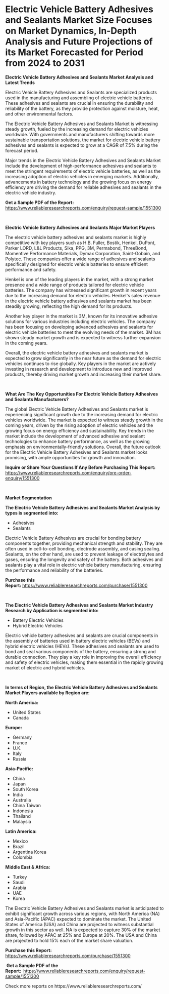 <p><h1>Electric Vehicle Battery Adhesives and Sealants Market Size Focuses on Market Dynamics, In-Depth Analysis and Future Projections of its Market Forecasted for Period from 2024 to 2031</h1></p><p><strong>Electric Vehicle Battery Adhesives and Sealants Market Analysis and Latest Trends</strong></p>
<p><p>Electric Vehicle Battery Adhesives and Sealants are specialized products used in the manufacturing and assembling of electric vehicle batteries. These adhesives and sealants are crucial in ensuring the durability and reliability of the battery, as they provide protection against moisture, heat, and other environmental factors.</p><p>The Electric Vehicle Battery Adhesives and Sealants Market is witnessing steady growth, fueled by the increasing demand for electric vehicles worldwide. With governments and manufacturers shifting towards more sustainable transportation solutions, the market for electric vehicle battery adhesives and sealants is expected to grow at a CAGR of 7.5% during the forecast period.</p><p>Major trends in the Electric Vehicle Battery Adhesives and Sealants Market include the development of high-performance adhesives and sealants to meet the stringent requirements of electric vehicle batteries, as well as the increasing adoption of electric vehicles in emerging markets. Additionally, advancements in battery technology and the growing focus on energy efficiency are driving the demand for reliable adhesives and sealants in the electric vehicle industry.</p></p>
<p><strong>Get a Sample PDF of the Report:&nbsp;</strong> <a href="https://www.reliableresearchreports.com/enquiry/request-sample/1551300">https://www.reliableresearchreports.com/enquiry/request-sample/1551300</a></p>
<p>&nbsp;</p>
<p><strong>Electric Vehicle Battery Adhesives and Sealants Major Market Players</strong></p>
<p><p>The electric vehicle battery adhesives and sealants market is highly competitive with key players such as H.B. Fuller, Bostik, Henkel, DuPont, Parker LORD, L&L Products, Sika, PPG, 3M, Permabond, ThreeBond, Momentive Performance Materials, Dymax Corporation, Saint-Gobain, and Polytec. These companies offer a wide range of adhesives and sealants specifically designed for electric vehicle batteries to ensure efficient performance and safety.</p><p>Henkel is one of the leading players in the market, with a strong market presence and a wide range of products tailored for electric vehicle batteries. The company has witnessed significant growth in recent years due to the increasing demand for electric vehicles. Henkel's sales revenue in the electric vehicle battery adhesives and sealants market has been steadily growing, reflecting the high demand for its products.</p><p>Another key player in the market is 3M, known for its innovative adhesive solutions for various industries including electric vehicles. The company has been focusing on developing advanced adhesives and sealants for electric vehicle batteries to meet the evolving needs of the market. 3M has shown steady market growth and is expected to witness further expansion in the coming years.</p><p>Overall, the electric vehicle battery adhesives and sealants market is expected to grow significantly in the near future as the demand for electric vehicles continues to rise globally. Key players in the market are actively investing in research and development to introduce new and improved products, thereby driving market growth and increasing their market share.</p></p>
<p>&nbsp;</p>
<p><strong>What Are The Key Opportunities For Electric Vehicle Battery Adhesives and Sealants Manufacturers?</strong></p>
<p><p>The global Electric Vehicle Battery Adhesives and Sealants market is experiencing significant growth due to the increasing demand for electric vehicles worldwide. The market is expected to witness steady growth in the coming years, driven by the rising adoption of electric vehicles and the growing focus on energy efficiency and sustainability. Key trends in the market include the development of advanced adhesive and sealant technologies to enhance battery performance, as well as the growing emphasis on environmentally-friendly solutions. Overall, the future outlook for the Electric Vehicle Battery Adhesives and Sealants market looks promising, with ample opportunities for growth and innovation.</p></p>
<p><strong>Inquire or Share Your Questions If Any Before Purchasing This Report:</strong> <a href="https://www.reliableresearchreports.com/enquiry/pre-order-enquiry/1551300">https://www.reliableresearchreports.com/enquiry/pre-order-enquiry/1551300</a></p>
<p>&nbsp;</p>
<p><strong>Market Segmentation</strong></p>
<p><strong>The Electric Vehicle Battery Adhesives and Sealants Market Analysis by types is segmented into:</strong></p>
<p><ul><li>Adhesives</li><li>Sealants</li></ul></p>
<p><p>Electric Vehicle Battery Adhesives are crucial for bonding battery components together, providing mechanical strength and stability. They are often used in cell-to-cell bonding, electrode assembly, and casing sealing. Sealants, on the other hand, are used to prevent leakage of electrolytes and gases, ensuring the longevity and safety of the battery. Both adhesives and sealants play a vital role in electric vehicle battery manufacturing, ensuring the performance and reliability of the batteries.</p></p>
<p><strong>Purchase this Report:&nbsp;</strong><a href="https://www.reliableresearchreports.com/purchase/1551300">https://www.reliableresearchreports.com/purchase/1551300</a></p>
<p>&nbsp;</p>
<p><strong>The Electric Vehicle Battery Adhesives and Sealants Market Industry Research by Application is segmented into:</strong></p>
<p><ul><li>Battery Electric Vehicles</li><li>Hybrid Electric Vehicles</li></ul></p>
<p><p>Electric vehicle battery adhesives and sealants are crucial components in the assembly of batteries used in battery electric vehicles (BEVs) and hybrid electric vehicles (HEVs). These adhesives and sealants are used to bond and seal various components of the battery, ensuring a strong and durable connection. They play a key role in improving the overall efficiency and safety of electric vehicles, making them essential in the rapidly growing market of electric and hybrid vehicles.</p></p>
<p>&nbsp;</p>
<p><strong>In terms of Region, the Electric Vehicle Battery Adhesives and Sealants Market Players available by Region are:</strong></p>
<p>
    <p> <strong> North America: </strong>
        <ul>
            <li>United States</li>
            <li>Canada</li>
        </ul>
        </p> 
    <p> <strong> Europe: </strong>
        <ul>
            <li>Germany</li>
            <li>France</li>
            <li>U.K.</li>
            <li>Italy</li>
            <li>Russia</li>
        </ul>
        </p> 
    <p> <strong> Asia-Pacific: </strong>
        <ul>
            <li>China</li>
            <li>Japan</li>
            <li>South Korea</li>
            <li>India</li>
            <li>Australia</li>
            <li>China Taiwan</li>
            <li>Indonesia</li>
            <li>Thailand</li>
            <li>Malaysia</li>
        </ul>
        </p> 
    <p> <strong> Latin America: </strong>
        <ul>
            <li>Mexico</li>
            <li>Brazil</li>
            <li>Argentina Korea</li>
            <li>Colombia</li>
        </ul>
        </p> 
    <p> <strong> Middle East & Africa: </strong>
        <ul>
            <li>Turkey</li>
            <li>Saudi</li>
            <li>Arabia</li>
            <li>UAE</li>
            <li>Korea</li>
        </ul>
    </p>
    </p>
<p><p>The Electric Vehicle Battery Adhesives and Sealants market is anticipated to exhibit significant growth across various regions, with North America (NA) and Asia-Pacific (APAC) expected to dominate the market. The United States of America (USA) and China are projected to witness substantial growth in this sector as well. NA is expected to capture 30% of the market share, followed by APAC at 25% and Europe at 20%. The USA and China are projected to hold 15% each of the market share valuation.</p></p>
<p><strong>Purchase this Report: </strong><a href="https://www.reliableresearchreports.com/purchase/1551300">https://www.reliableresearchreports.com/purchase/1551300</a></p>
<p>&nbsp;<strong>Get a Sample PDF of the Report:&nbsp;&nbsp;</strong><a href="https://www.reliableresearchreports.com/enquiry/request-sample/1551300">https://www.reliableresearchreports.com/enquiry/request-sample/1551300</a></p>
<p><strong></strong></p>
<p>Check more reports on https://www.reliableresearchreports.com/</p>